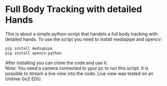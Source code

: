 # Full Body Tracking with detailed Hands
This is about a simple python-script that handels a full body tracking with detailed hands.
To use the script you need to install mediapipe and opencv:
```bash
pip install mediapipe
pip install opencv-python
```
After installing you can clone the code and use it.                                                        
Note: You need a camera connected to ypur pc to run this script.
It is possible to stream a live view into the code.
Live view was tested on an Unitree Go2 EDU.
